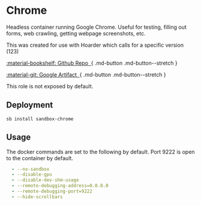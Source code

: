 # Chrome

Headless container running Google Chrome. Useful for testing, filling out forms, web crawling, getting webpage screenshots, etc.

This was created for use with Hoarder which calls for a specific version (123)

<div class="grid sb-buttons" markdown data-search-exclude>

[:material-bookshelf: Github Repo&nbsp;&nbsp;](https://github.com/jlandure/alpine-chrome/blob/master/Dockerfile){ .md-button .md-button--stretch }

[:material-git: Google Artifact&nbsp;&nbsp;](https://console.cloud.google.com/artifacts/docker/zenika-hub/us/gcr.io/alpine-chrome/sha256:e38563d4475a3d791e986500a2e4125c9afd13798067138881cf770b1f6f3980){ .md-button .md-button--stretch }

</div>

This role is not exposed by default.

## Deployment

```shell
sb install sandbox-chrome
```

## Usage

The docker commands are set to the following by default. Port 9222 is open to the container by default.

```yml
  - --no-sandbox
  - --disable-gpu
  - --disable-dev-shm-usage
  - --remote-debugging-address=0.0.0.0
  - --remote-debugging-port=9222
  - --hide-scrollbars
```
